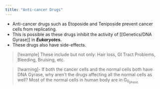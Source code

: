 ```yaml
---
title: "Anti-cancer Drugs"
---
```

- Anti-cancer drugs such as Etoposide and Teniposide prevent cancer cells from replicating.
- This is possible as these drugs inhibit the activity of [[Genetics/DNA Gyrase]] in ***Eukaryotes.***
- These drugs also have side-effects.

>[!example] These include but not only:
> Hair loss, GI Tract Problems, Bleeding, Bruising, etc.

>[!warning]- If both the cancer cells and the normal cells both have DNA Gyrase, why aren't the drugs affecting all the normal cells as well?
> Most of the normal cells in human body are in G<sub>0<sub>phase.
